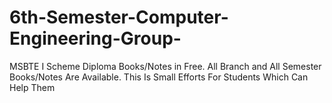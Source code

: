 # 6th-Semester-Computer-Engineering-Group-
MSBTE I Scheme Diploma Books/Notes in Free. All Branch and All Semester Books/Notes Are Available. This Is Small Efforts For Students Which Can Help Them
